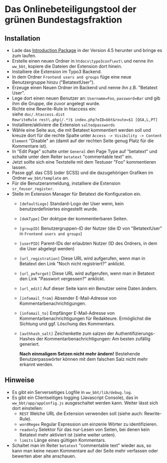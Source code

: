 # Das Onlinebeteiligungstool der grünen Bundestagsfraktion #

## Installation ##

- Lade das [Introduction Package](http://typo3.org/download/) in der Version 4.5 herunter und bringe es zum laufen.
- Erstelle einen neuen Ordner in `htdocs\typo3conf\ext\` und nenne ihn `ww_bbt`, kopiere die Dateien der Extension dort hinein.
- Installiere die Extension im Typo3 Backend.
- In dem Ordner `Frontend users and groups` füge eine neue Benutzergruppe hinzu ("BetatextUser").
- Erzeuge einen Neuen Ordner im Backend und nenne ihn z.B. "Betatext User".
- Lege dort einen neuen Benutzer an: `Username=Foo`, `password=Bar` und gib ihm die Gruppe, die zuvor angelegt wurde.
- Richte eine Rewrite-Rule in htaccess ein:  
	siehe `doc/.htaccess.dist`  	
	`RewriteRule rest\.php(/.*)$ index.php?eID=bbt&route=$1 [QSA,L,PT]`
- Installiere/aktiviere die Extension `saltedpasswords`
- Wähle eine Seite aus, die mit Betatext kommentiert werden soll und kreuze dort für die rechte Spalte unter `Access -> Visibility -> Content Element` "Disable" an (damit auf der rechten Seite genug Platz für die Kommentare ist).
- In "Edit Page" schalte unter `General` den Page Type auf "betatext" und schalte unter dem Reiter `betatext` "commentable text" ein.
- Jetzt sollte sich eine Textstelle mit dem Testuser "Foo" kommentieren lassen.
- Passe ggf. das CSS (oder SCSS) und die dazugehörigen Grafiken im Ordner `ww_bbt/template` an.
- Für die Benutzeranmeldung, installiere die Extension `sr_feuser_register`.
- Stelle im Extension Manager für Betatext die Konfiguration ein.
	- `[defaultLogo]` Standard-Logo der User wenn, kein benutzerdefiniertes eingestellt wurde.
	- `[dokType]` Der doktype der kommentierbaren Seiten.
	- `[groupID]` Benutzergruppen-ID der Nutzer (die ID von "BetatextUser" in `Frontend users and groups`)
	- `[userPID]` Parent-IDs der erlaubten Nutzer (ID des Ordners, in dem die User abgelegt werden)
	- `[url_registration]` Diese URL wird aufgerufen, wenn man in Betatext den Link "Noch nicht registriert?" anklickt.
	- `[url_pwforgot]` Diese URL wird aufgerufen, wenn man in Betatext den Link "Passwort vergessen?" anklickt.
	- `[url_edit]` Auf dieser Seite kann ein Benutzer seine Daten ändern.
	- `[infomail_from]` Absender E-Mail-Adresse von Kommentarbenachrichtigungen.
	- `[infomail_to]` Empfänger E-Mail-Adresse von Kommentarbenachrichtigungen für Redakteure. Ermöglichst die Sichtung und ggf. Löschung des Kommentars.
	- `[authhash_salt]` Zeichenkette zum salzen der Authentifizierungs-Hashes der Kommentarbenachrichtigungen: Am besten zufällig generiert.

		**Nach einmaligem Setzen nicht mehr ändern!** Bestehende Benutzerpasswörter können mit dem falschen Salz nicht mehr erkannt werden.

## Hinweise ##

- Es gibt ein Serverseitiges Logfile in `ww_bbt/lib/debug.log`.
- Es gibt ein Clientseitiges logging (Javascript Console), das in `ww_bbt/app/appConfig.js` ausgeschaltet werden kann. Weiter lässt sich dort einstellen:
	- `REST` Welche URL die Extension verwenden soll (siehe auch: Rewrite-Rule).
	- `wordRegex` Regular Expression um einzenle Wörter zu identifizieren.
	- `readonly` Selektor für das nur-Lesen von Seiten, bei denen kein Betatext mehr aktiviert ist (siehe weiter unten).
	- `limits` Länge eines gültigen Kommentars.
- Schaltet man im Reiter `betatext` "commentable text" wieder aus, so kann man keine neuen Kommentare auf der Seite mehr verfassen oder bewerten aber alte anschauen.
